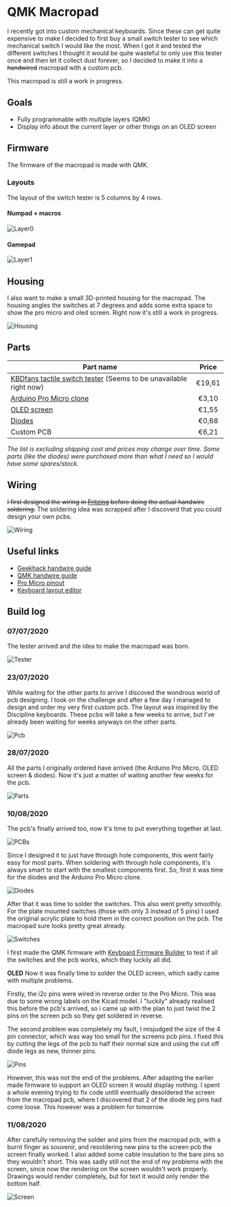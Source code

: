 # QMK Macropad

I recently got into custom mechanical keyboards. Since these can get quite expensive to make I decided to first buy a small switch tester to see which mechanical switch I would like the most. When I got it and tested the different switches I thought it would be quite wasteful to only use this tester once and then let it collect dust forever, so I decided to make it into a ~~handwired~~ macropad with a custom pcb.

This macropad is still a work in progress.

## Goals

-   Fully programmable with multiple layers (QMK)
-   Display info about the current layer or other things on an OLED screen

## Firmware

The firmware of the macropad is made with QMK.
### Layouts

The layout of the switch tester is 5 columns by 4 rows.

#### Numpad + macros

![Layer0](images/layerO.png)

#### Gamepad

![Layer1](images/layer1.png)

## Housing

I also want to make a small 3D-printed housing for the macropad. The housing angles the switches at 7 degrees and adds some extra space to show the pro micro and oled screen. Right now it's still a work in progress.

![Housing](images/housing.png)

## Parts

| Part name                                                                                                             | Price  |
| --------------------------------------------------------------------------------------------------------------------- | :----: |
| [KBDfans tactile switch tester](https://www.aliexpress.com/item/32917884682.html) (Seems to be unavailable right now) | €19,61 |
| [Arduino Pro Micro clone](https://www.aliexpress.com/item/32768308647.html)                                           | €3,10  |
| [OLED screen](https://www.aliexpress.com/item/32777216785.html)                                                       | €1,55  |
| [Diodes](https://www.aliexpress.com/item/4000142272546.html)                                                          | €0,68  |
| Custom PCB                                                                                                            | €6,21  |

_The list is excluding shipping cost and prices may change over time. Some parts (like the diodes) were purchased more than what I need so I would have some spares/stock._

## Wiring

~~I first designed the wiring in [Fritzing](https://fritzing.org/) before doing the actual handwire soldering.~~ The soldering idea was scrapped after I discoverd that you could design your own pcbs.

![Wiring](images/wiring.jpg)


## Useful links

-   [Geekhack handwire guide](https://geekhack.org/index.php?topic=87689.0)
-   [QMK handwire guide](https://beta.docs.qmk.fm/using-qmk/guides/keyboard-building/hand_wire)
-   [Pro Micro pinout](https://www.reddit.com/r/olkb/comments/5s8q76/help_pro_micro_pinout_for_qmk/)
-   [Keyboard layout editor](http://www.keyboard-layout-editor.com/#/)

## Build log

### 07/07/2020

The tester arrived and the idea to make the macropad was born.

![Tester](images/tester.jpg)

### 23/07/2020

While waiting for the other parts to arrive I discoved the wondrous world of pcb designing. I took on the challenge and after a few day I managed to design and order my very first custom pcb. The layout was inspired by the Discipline keyboards. These pcbs will take a few weeks to arrive, but I've already been waiting for weeks anyways on the other parts.

![Pcb](images/pcb.png)

### 28/07/2020

All the parts I originally ordered have arrived (the Arduino Pro Micro, OLED screen & diodes). Now it's just a matter of waiting another few weeks for the pcb.

![Parts](images/parts.jpg)

### 10/08/2020

The pcb's finally arrived too, now it's time to put everything together at last.

![PCBs](images/pcbs.jpg)

Since I designed it to just have through hole components, this went fairly easy for most parts. When soldering with through hole components, it's always smart to start with the smallest components first. So, first it was time for the diodes and the Arduino Pro Micro clone.

![Diodes](images/diodes.jpg)

After that it was time to solder the switches. This also went pretty smoothly. For the plate mounted switches (those with only 3 instead of 5 pins) I used the original acrylic plate to hold them in the correct position on the pcb. The macropad sure looks pretty great already.

![Switches](images/switches.jpg)

I first made the QMK firmware with [Keyboard Firmware Builder](https://kbfirmware.com/) to test if all the switches and the pcb works, which they luckily all did.

**OLED**
Now it was finally time to solder the OLED screen, which sadly came with multiple problems.

Firstly, the i2c pins were wired in reverse order to the Pro Micro. This was due to some wrong labels on the Kicad model. I "luckily" already realised this before the pcb's arrived, so i came up with the plan to just twist the 2 pins on the screen pcb so they get soldered in reverse.

The second problem was completely my fault, I misjudged the size of the 4 pin connector, which was way too small for the screens pcb pins. I fixed this by cutting the legs of the pcb to half their normal size and using the cut off diode legs as new, thinner pins.

![Pins](images/pins.jpg)

However, this was not the end of the problems. After adapting the earlier made firmware to support an OLED screen it would display nothing. I spent a whole evening trying to fix code untill eventually desoldered the screen from the macropad pcb, where I discovered that 2 of the diode leg pins had come loose. This however was a problem for tomorrow.

### 11/08/2020

After carefully removing the solder and pins from the macropad pcb, with a burnt finger as souvenir, and resoldering new pins to the screen pcb the screen finally worked. I also added some cable insulation to the bare pins so they wouldn't short. This was sadly still not the end of my problems with the screen, since now the rendering on the screen wouldn't work properly. Drawings would render completely, but for text it would only render the bottom half.

![Screen](images/screen.jpg)
